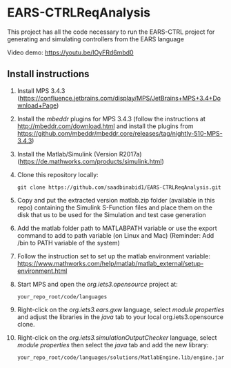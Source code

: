 # EARS-CTRLReqAnalysis

This project has all the code necessary to run the EARS-CTRL project for generating and simulating controllers from the EARS language 

Video demo: https://youtu.be/IOyFRd6mbd0


## Install instructions

1. Install MPS 3.4.3 (https://confluence.jetbrains.com/display/MPS/JetBrains+MPS+3.4+Download+Page)

2. Install the _mbeddr_ plugins for MPS 3.4.3 (follow the instructions at http://mbeddr.com/download.html and install the plugins from https://github.com/mbeddr/mbeddr.core/releases/tag/nightly-510-MPS-3.4.3)

3. Install the Matlab/Simulink (Version R2017a) (https://de.mathworks.com/products/simulink.html)

4. Clone this repository locally:

    `git clone https://github.com/saadbinabid1/EARS-CTRLReqAnalysis.git`

5. Copy and put the extracted version matlab.zip folder (available in this repo) containing the Simulink S-Function files and place them on the disk that us to be used for the Simulation and test case generation

6. Add the matlab folder path to MATLABPATH variable or use the export command to add to path variable (on Linux and Mac) (Reminder: Add <matlabroot>/bin to PATH variable of the system)

7. Follow the instruction set to set up the matlab environment variable: https://www.mathworks.com/help/matlab/matlab_external/setup-environment.html

8. Start MPS and open the _org.iets3.opensource_ project at:

    `your_repo_root/code/languages`
    
9. Right-click on the _org.iets3.ears.gxw_ language, select _module properties_ and adjust the libraries in the _java_ tab to your local org.iets3.opensource clone.

10. Right-click on the _org.iets3.simulationOutputChecker_ language, select _module properties_ then select the _java_ tab and add the new library:

    `your_repo_root/code/languages/solutions/MatlabEngine.lib/engine.jar`


